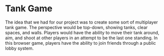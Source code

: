 # Tank Game

The idea that we had for our project was to create some sort of multiplayer tank game. The perspective would be top-down, showing tanks, clear spaces, and walls. Players would have the ability to move their tank around, aim, and shoot at other players in an attempt to be the last one standing. In this browser game, players have the ability to join friends through a public lobby system.
